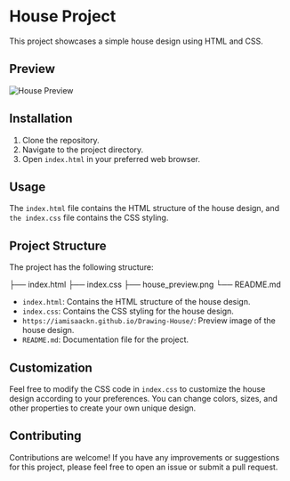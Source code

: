 # House Project

This project showcases a simple house design using HTML and CSS.

## Preview

![House Preview](https://iamisaackn.github.io/Drawing-House/)

## Installation

1. Clone the repository.
2. Navigate to the project directory.
3. Open `index.html` in your preferred web browser.

## Usage
The `index.html` file contains the HTML structure of the house design, and `the index.css` file contains the CSS styling.

## Project Structure
The project has the following structure:

├── index.html
├── index.css
├── house_preview.png
└── README.md

- `index.html`: Contains the HTML structure of the house design.
- `index.css`: Contains the CSS styling for the house design.
- `https://iamisaackn.github.io/Drawing-House/`: Preview image of the house design.
- `README.md`: Documentation file for the project.

## Customization
Feel free to modify the CSS code in `index.css` to customize the house design according to your preferences. You can change colors, sizes, and other properties to create your own unique design.

## Contributing
Contributions are welcome! If you have any improvements or suggestions for this project, please feel free to open an issue or submit a pull request.
